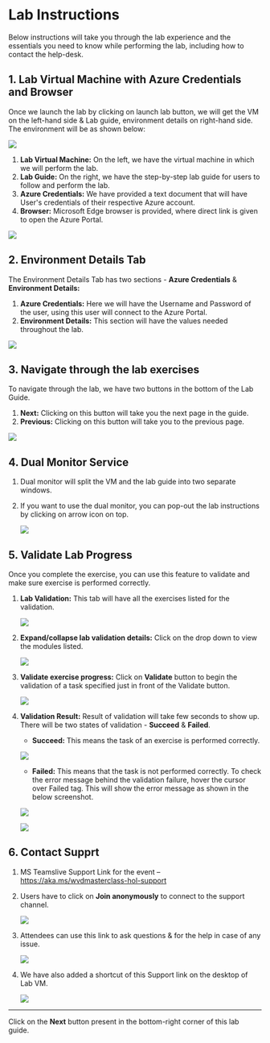 # Lab Instructions

Below instructions will take you through the lab experience and the essentials you need to know while performing the lab, including how to contact the help-desk.

## 1. Lab Virtual Machine with Azure Credentials and Browser

Once we launch the lab by clicking on launch lab button, we will get the VM on the left-hand side & Lab guide, environment details on right-hand side. The environment will be as shown below:

   ![](media/labinst9.png)

   1. **Lab Virtual Machine:** On the left, we have the virtual machine in which we will perform the lab.
   2. **Lab Guide:** On the right, we have the step-by-step lab guide for users to follow and perform the lab. 
   3. **Azure Credentials:** We have provided a text document that will have User's credentials of their respective Azure account.
   4. **Browser:** Microsoft Edge browser is provided, where direct link is given to open the Azure Portal.

   ![](media/labinst10.png)

## 2. Environment Details Tab

The Environment Details Tab has two sections -  **Azure Credentials** & **Environment Details:**

   1. **Azure Credentials:** Here we will have the Username and Password of the user, using this user will connect to the Azure Portal.
   2. **Environment Details:** This section will have the values needed throughout the lab.

   ![](media/labinst.png)

## 3. Navigate through the lab exercises

To navigate through the lab, we have two buttons in the bottom of the Lab Guide.

   1. **Next:** Clicking on this button will take you the next page in the guide.
   2. **Previous:** Clicking on this button will take you to the previous page.

   ![](media/labinst1.png)
   
## 4. Dual Monitor Service

1. Dual monitor will split the VM and the lab guide into two separate windows.

2. If you want to use the dual monitor, you can pop-out the lab instructions by clicking on arrow icon on top.

   ![](media/labinst2.png)
   
##  5. Validate Lab Progress

Once you complete the exercise, you can use this feature to validate and make sure exercise is performed correctly.

1. **Lab Validation:** This tab will have all the exercises listed for the validation.

   ![](media/labinst3.png)

2. **Expand/collapse lab validation details:** Click on the drop down to view the modules listed.

   ![](media/labinst4.png)
   
3. **Validate exercise progress:** Click on **Validate** button to begin the validation of a task specified just in front of the Validate button. 

   ![](media/labinst8.png)
   
4. **Validation Result:** Result of validation will take few seconds to show up. There will be two states of validation - **Succeed** & **Failed**. 

   - **Succeed:** This means the task of an exercise is performed correctly.
   
   ![](media/labinst7.png)
   
   - **Failed:** This means that the task is not performed correctly. To check the error message behind the validation failure, hover the cursor over Failed tag. This will show the error message as shown in the below screenshot.
   
   ![](media/labinst5.png)

   ![](media/labinst6.png)


## 6. Contact Supprt

1. MS Teamslive Support Link for the event – https://aka.ms/wvdmasterclass-hol-support

2. Users have to click on **Join anonymously** to connect to the support channel.

   ![](media/labinst14.png)
   
3. Attendees can use this link to ask questions & for the help in case of any issue.

   ![](media/labinst11.png)

4. We have also added a shortcut of this Support link on the desktop of Lab VM.

   ![](media/labinst12.png)


----------------------------------------------------------------------------------------------------------------------------------------
Click on the **Next** button present in the bottom-right corner of this lab guide.



